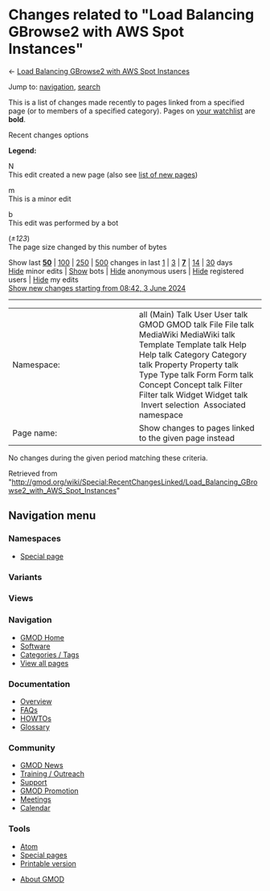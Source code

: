<div id="mw-page-base" class="noprint">

</div>

<div id="mw-head-base" class="noprint">

</div>

<div id="content" class="mw-body" role="main">

<span id="top"></span>

<div id="mw-js-message" style="display:none;">

</div>



# <span dir="auto">Changes related to "Load Balancing GBrowse2 with AWS Spot Instances"</span>

<div id="bodyContent">

<div id="contentSub">

← [Load Balancing GBrowse2 with AWS Spot
Instances](/wiki/Load_Balancing_GBrowse2_with_AWS_Spot_Instances "Load Balancing GBrowse2 with AWS Spot Instances")

</div>

<div id="jump-to-nav" class="mw-jump">

Jump to: [navigation](#mw-navigation), [search](#p-search)

</div>

<div id="mw-content-text">

<div class="mw-specialpage-summary">

This is a list of changes made recently to pages linked from a specified
page (or to members of a specified category). Pages on [your
watchlist](/wiki/Special:Watchlist "Special:Watchlist") are **bold**.

</div>

Recent changes options

<div class="mw-changeslist-legend">

**Legend:**

<div class="mw-collapsible-content">

N  
This edit created a new page (also see [list of new
pages](/wiki/Special:NewPages "Special:NewPages"))

m  
This is a minor edit

b  
This edit was performed by a bot

(*±123*)  
The page size changed by this number of bytes

</div>

</div>

Show last
[**50**](/mediawiki/index.php?title=Special:RecentChangesLinked&limit=50&target=Load_Balancing_GBrowse2_with_AWS_Spot_Instances "Special:RecentChangesLinked")
\|
[100](/mediawiki/index.php?title=Special:RecentChangesLinked&limit=100&target=Load_Balancing_GBrowse2_with_AWS_Spot_Instances "Special:RecentChangesLinked")
\|
[250](/mediawiki/index.php?title=Special:RecentChangesLinked&limit=250&target=Load_Balancing_GBrowse2_with_AWS_Spot_Instances "Special:RecentChangesLinked")
\|
[500](/mediawiki/index.php?title=Special:RecentChangesLinked&limit=500&target=Load_Balancing_GBrowse2_with_AWS_Spot_Instances "Special:RecentChangesLinked")
changes in last
[1](/mediawiki/index.php?title=Special:RecentChangesLinked&days=1&from=&target=Load_Balancing_GBrowse2_with_AWS_Spot_Instances "Special:RecentChangesLinked")
\|
[3](/mediawiki/index.php?title=Special:RecentChangesLinked&days=3&from=&target=Load_Balancing_GBrowse2_with_AWS_Spot_Instances "Special:RecentChangesLinked")
\|
[**7**](/mediawiki/index.php?title=Special:RecentChangesLinked&days=7&from=&target=Load_Balancing_GBrowse2_with_AWS_Spot_Instances "Special:RecentChangesLinked")
\|
[14](/mediawiki/index.php?title=Special:RecentChangesLinked&days=14&from=&target=Load_Balancing_GBrowse2_with_AWS_Spot_Instances "Special:RecentChangesLinked")
\|
[30](/mediawiki/index.php?title=Special:RecentChangesLinked&days=30&from=&target=Load_Balancing_GBrowse2_with_AWS_Spot_Instances "Special:RecentChangesLinked")
days  
[Hide](/mediawiki/index.php?title=Special:RecentChangesLinked&hideminor=1&target=Load_Balancing_GBrowse2_with_AWS_Spot_Instances "Special:RecentChangesLinked")
minor edits \|
[Show](/mediawiki/index.php?title=Special:RecentChangesLinked&hidebots=0&target=Load_Balancing_GBrowse2_with_AWS_Spot_Instances "Special:RecentChangesLinked")
bots \|
[Hide](/mediawiki/index.php?title=Special:RecentChangesLinked&hideanons=1&target=Load_Balancing_GBrowse2_with_AWS_Spot_Instances "Special:RecentChangesLinked")
anonymous users \|
[Hide](/mediawiki/index.php?title=Special:RecentChangesLinked&hideliu=1&target=Load_Balancing_GBrowse2_with_AWS_Spot_Instances "Special:RecentChangesLinked")
registered users \|
[Hide](/mediawiki/index.php?title=Special:RecentChangesLinked&hidemyself=1&target=Load_Balancing_GBrowse2_with_AWS_Spot_Instances "Special:RecentChangesLinked")
my edits  
[Show new changes starting from 08:42, 3 June
2024](/mediawiki/index.php?title=Special:RecentChangesLinked&from=20240603084243&target=Load_Balancing_GBrowse2_with_AWS_Spot_Instances "Special:RecentChangesLinked")

------------------------------------------------------------------------

<table class="mw-recentchanges-table">
<colgroup>
<col style="width: 50%" />
<col style="width: 50%" />
</colgroup>
<tbody>
<tr class="odd">
<td class="mw-label mw-namespace-label">Namespace:</td>
<td class="mw-input">all (Main) Talk User User talk GMOD GMOD talk File
File talk MediaWiki MediaWiki talk Template Template talk Help Help talk
Category Category talk Property Property talk Type Type talk Form Form
talk Concept Concept talk Filter Filter talk Widget Widget talk
 Invert selection
 Associated namespace</td>
</tr>
<tr class="even">
<td class="mw-label mw-target-label">Page name:</td>
<td class="mw-input">Show changes to pages linked to the given page
instead</td>
</tr>
</tbody>
</table>

<div class="mw-changeslist-empty">

No changes during the given period matching these criteria.

</div>

</div>

<div class="printfooter">

Retrieved from
"<http://gmod.org/wiki/Special:RecentChangesLinked/Load_Balancing_GBrowse2_with_AWS_Spot_Instances>"

</div>

<div id="catlinks" class="catlinks catlinks-allhidden">

</div>

<div class="visualClear">

</div>

</div>

</div>

<div id="mw-navigation">

## Navigation menu

<div id="mw-head">



<div id="left-navigation">

<div id="p-namespaces" class="vectorTabs" role="navigation"
aria-labelledby="p-namespaces-label">

### Namespaces

- <span id="ca-nstab-special">[Special
  page](/wiki/Special:RecentChangesLinked/Load_Balancing_GBrowse2_with_AWS_Spot_Instances "This is a special page, you cannot edit the page itself")</span>

</div>

<div id="p-variants" class="vectorMenu emptyPortlet" role="navigation"
aria-labelledby="p-variants-label">

### 

### Variants[](#)

<div class="menu">

</div>

</div>

</div>

<div id="right-navigation">

<div id="p-views" class="vectorTabs emptyPortlet" role="navigation"
aria-labelledby="p-views-label">

### Views

</div>



</div>



</div>

</div>

</div>

<div id="mw-panel">

<div id="p-logo" role="banner">

<a href="/wiki/Main_Page"
style="background-image: url(http://gmod.org/images/GMOD-cogs.png);"
title="Visit the main page"></a>

</div>

<div id="p-Navigation" class="portal" role="navigation"
aria-labelledby="p-Navigation-label">

### Navigation

<div class="body">

- <span id="n-GMOD-Home">[GMOD Home](/wiki/Main_Page)</span>
- <span id="n-Software">[Software](/wiki/GMOD_Components)</span>
- <span id="n-Categories-.2F-Tags">[Categories /
  Tags](/wiki/Categories)</span>
- <span id="n-View-all-pages">[View all
  pages](/wiki/Special:AllPages)</span>

</div>

</div>

<div id="p-Documentation" class="portal" role="navigation"
aria-labelledby="p-Documentation-label">

### Documentation

<div class="body">

- <span id="n-Overview">[Overview](/wiki/Overview)</span>
- <span id="n-FAQs">[FAQs](/wiki/Category:FAQ)</span>
- <span id="n-HOWTOs">[HOWTOs](/wiki/Category:HOWTO)</span>
- <span id="n-Glossary">[Glossary](/wiki/Glossary)</span>

</div>

</div>

<div id="p-Community" class="portal" role="navigation"
aria-labelledby="p-Community-label">

### Community

<div class="body">

- <span id="n-GMOD-News">[GMOD News](/wiki/GMOD_News)</span>
- <span id="n-Training-.2F-Outreach">[Training /
  Outreach](/wiki/Training_and_Outreach)</span>
- <span id="n-Support">[Support](/wiki/Support)</span>
- <span id="n-GMOD-Promotion">[GMOD
  Promotion](/wiki/GMOD_Promotion)</span>
- <span id="n-Meetings">[Meetings](/wiki/Meetings)</span>
- <span id="n-Calendar">[Calendar](/wiki/Calendar)</span>

</div>

</div>

<div id="p-tb" class="portal" role="navigation"
aria-labelledby="p-tb-label">

### Tools

<div class="body">

- <span id="feedlinks"><a
  href="http://gmod.org/mediawiki/index.php?title=Special:RecentChangesLinked/Load_Balancing_GBrowse2_with_AWS_Spot_Instances&amp;feed=atom"
  id="feed-atom" class="feedlink" rel="alternate"
  type="application/atom+xml" title="Atom feed for this page">Atom</a></span>
- <span id="t-specialpages"><a href="/wiki/Special:SpecialPages" accesskey="q"
  title="A list of all special pages [q]">Special pages</a></span>
- <span id="t-print"><a
  href="/mediawiki/index.php?title=Special:RecentChangesLinked/Load_Balancing_GBrowse2_with_AWS_Spot_Instances&amp;printable=yes"
  rel="alternate" accesskey="p"
  title="Printable version of this page [p]">Printable version</a></span>

</div>

</div>

</div>

</div>

<div id="footer" role="contentinfo">

- <span id="footer-places-about">[About
  GMOD](/wiki/GMOD:About "GMOD:About")</span>

<!-- -->






</div>
